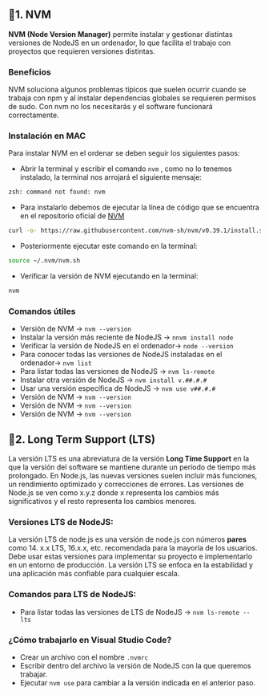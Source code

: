 ## 📍1. NVM

**NVM (Node Version Manager)** permite instalar y gestionar distintas versiones de NodeJS en un ordenador, lo que facilita el trabajo con proyectos que requieren versiones distintas.

### Beneficios

NVM soluciona algunos problemas típicos que suelen ocurrir cuando se trabaja con npm y al instalar dependencias globales se requieren permisos de sudo. Con nvm no los necesitarás y el software funcionará correctamente.

### Instalación en MAC

Para instalar NVM en el ordenar se deben seguir los siguientes pasos:

- Abrir la terminal y escribir el comando `nvm` , como no lo tenemos instalado, la terminal nos arrojará el siguiente mensaje:

```sh
zsh: command not found: nvm
```

- Para instalarlo debemos de ejecutar la línea de código que se encuentra en el repositorio oficial de [NVM](https://github.com/nvm-sh/nvm)

```sh
curl -o- https://raw.githubusercontent.com/nvm-sh/nvm/v0.39.1/install.sh | bash
```

- Posteriormente ejecutar este comando en la terminal:

```sh
source ~/.nvm/nvm.sh
```

- Verificar la versión de NVM ejecutando en la terminal:

```sh
nvm
```

### Comandos útiles

- Versión de NVM -> `nvm --version`
- Instalar la versión más reciente de NodeJS -> `nnvm install node`
- Verificar la versión de NodeJS en el ordenador-> `node --version`
- Para conocer todas las versiones de NodeJS instaladas en el ordenador-> `nvm list`
- Para listar todas las versiones de NodeJS -> `nvm ls-remote`
- Instalar otra versión de NodeJS -> `nvm install v.##.#.#`
- Usar una versión específica de NodeJS -> `nvm use v##.#.#`
- Versión de NVM -> `nvm --version`
- Versión de NVM -> `nvm --version`
- Versión de NVM -> `nvm --version`

## 📍2. Long Term Support (LTS)

La versión LTS es una abreviatura de la versión **Long Time Support** en la que la versión del software se mantiene durante un período de tiempo más prolongado.
En Node.js, las nuevas versiones suelen incluir más funciones, un rendimiento optimizado y correcciones de errores. Las versiones de Node.js se ven como x.y.z donde x representa los cambios más significativos y el resto representa los cambios menores.

### Versiones LTS de NodeJS:

La versión LTS de node.js es una versión de node.js con números **pares** como 14. x.x LTS, 16.x.x, etc. recomendada para la mayoría de los usuarios. Debe usar estas versiones para implementar su proyecto e implementarlo en un entorno de producción. La versión LTS se enfoca en la estabilidad y una aplicación más confiable para cualquier escala.

### Comandos para LTS de NodeJS:

- Para listar todas las versiones de LTS de NodeJS -> `nvm ls-remote --lts`

### ¿Cómo trabajarlo en Visual Studio Code?

- Crear un archivo con el nombre `.nvmrc`
- Escribir dentro del archivo la versión de NodeJS con la que queremos trabajar.
- Ejecutar `nvm use` para cambiar a la versión indicada en el anterior paso.
